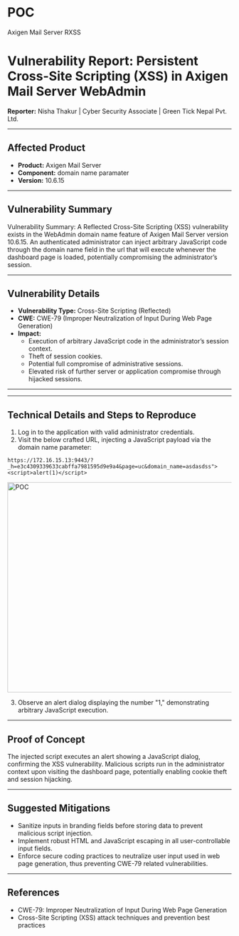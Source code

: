 # POC
Axigen Mail Server RXSS

# Vulnerability Report: Persistent Cross-Site Scripting (XSS) in Axigen Mail Server WebAdmin 

**Reporter:** Nisha Thakur | Cyber Security Associate | Green Tick Nepal Pvt. Ltd.

---

## Affected Product

- **Product:** Axigen Mail Server  
- **Component:** domain name paramater 
- **Version:** 10.6.15  

---

## Vulnerability Summary

Vulnerability Summary: A Reflected Cross-Site Scripting (XSS) vulnerability exists in the WebAdmin domain name feature of Axigen Mail Server version 10.6.15. An authenticated administrator can inject arbitrary JavaScript code through the domain name field in the url that will execute whenever the dashboard page is loaded, potentially compromising the administrator’s session.


---

## Vulnerability Details

- **Vulnerability Type:** Cross-Site Scripting (Reflected)
- **CWE:** CWE-79 (Improper Neutralization of Input During Web Page Generation)
- **Impact:**
  - Execution of arbitrary JavaScript code in the administrator’s session context.
  - Theft of session cookies.
  - Potential full compromise of administrative sessions.
  - Elevated risk of further server or application compromise through hijacked sessions.

---

---

## Technical Details and Steps to Reproduce

1. Log in to the application with valid administrator credentials.
2. Visit the below crafted URL, injecting a JavaScript payload via the domain name parameter:

```
https://172.16.15.13:9443/?_h=e3c4309339633cabffa7981595d9e9a4&page=uc&domain_name=asdasdss"><script>alert(1)</script>
```
<img width="1417" height="471" alt="POC" src="https://github.com/user-attachments/assets/a4290291-f37b-461d-9ebe-c1521ff6692a" />

3. Observe an alert dialog displaying the number "1," demonstrating arbitrary JavaScript execution.

---

## Proof of Concept

The injected script executes an alert showing a JavaScript dialog, confirming the XSS vulnerability. Malicious scripts run in the administrator context upon visiting the dashboard page, potentially enabling cookie theft and session hijacking.

---

## Suggested Mitigations

- Sanitize inputs in branding fields before storing data to prevent malicious script injection.
- Implement robust HTML and JavaScript escaping in all user-controllable input fields.
- Enforce secure coding practices to neutralize user input used in web page generation, thus preventing CWE-79 related vulnerabilities.

---

## References

- CWE-79: Improper Neutralization of Input During Web Page Generation  
- Cross-Site Scripting (XSS) attack techniques and prevention best practices

